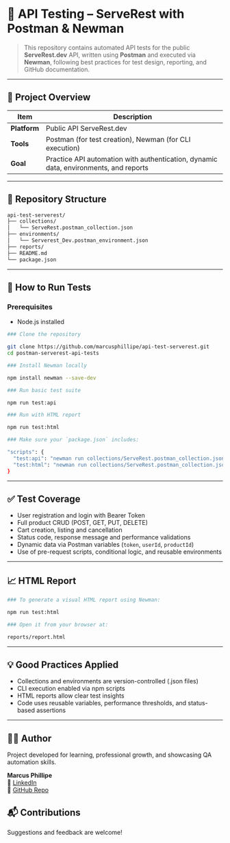 # 🧪 API Testing – ServeRest with Postman & Newman

> This repository contains automated API tests for the public **ServeRest.dev** API, written using **Postman** and executed via **Newman**, following best practices for test design, reporting, and GitHub documentation.

---

## 📌 Project Overview

| Item          | Description                                                                          |
|-------------  |--------------------------------------------------------------------------------------|
| **Platform**  | Public API ServeRest.dev                                                             |
| **Tools**     | Postman (for test creation), Newman (for CLI execution)                              |
| **Goal**      | Practice API automation with authentication, dynamic data, environments, and reports |

---

## 📁 Repository Structure

```bash
api-test-serverest/  
├── collections/  
│   └── ServeRest.postman_collection.json  
├── environments/  
│   └── Serverest_Dev.postman_environment.json  
├── reports/    
├── README.md  
└── package.json
```  

---

## 🚀 How to Run Tests

### Prerequisites
- Node.js installed

```bash
### Clone the repository

git clone https://github.com/marcusphillipe/api-test-serverest.git  
cd postman-serverest-api-tests

### Install Newman locally

npm install newman --save-dev

### Run basic test suite

npm run test:api

### Run with HTML report

npm run test:html

### Make sure your `package.json` includes:

"scripts": {
  "test:api": "newman run collections/ServeRest.postman_collection.json -e environments/Serverest_Dev.postman_environment.json",
  "test:html": "newman run collections/ServeRest.postman_collection.json -e environments/Serverest_Dev.postman_environment.json -r cli,html --reporter-html-export reports/report.html"
}
```

---

## ✅ Test Coverage

- User registration and login with Bearer Token  
- Full product CRUD (POST, GET, PUT, DELETE)  
- Cart creation, listing and cancellation  
- Status code, response message and performance validations  
- Dynamic data via Postman variables (`token`, `userId`, `productId`)  
- Use of pre-request scripts, conditional logic, and reusable environments  

---

## 📈 HTML Report

```bash
### To generate a visual HTML report using Newman:

npm run test:html

### Open it from your browser at:

reports/report.html
```

---

## 💡 Good Practices Applied

- Collections and environments are version-controlled (.json files)  
- CLI execution enabled via npm scripts  
- HTML reports allow clear test insights  
- Code uses reusable variables, performance thresholds, and status-based assertions  

---

## 👨‍💻 Author

Project developed for learning, professional growth, and showcasing QA automation skills.

**Marcus Phillipe**  
🔗 [LinkedIn](https://www.linkedin.com/in/marcusparamos/)  
📁 [GitHub Repo](https://github.com/marcusphillipe/postman-serverest-api-tests.git)

## 📬 Contributions

Suggestions and feedback are welcome!
